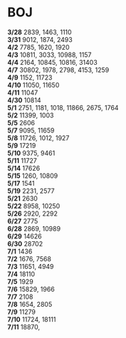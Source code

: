 # BOJ

**3/28** 2839, 1463, 1110  
**3/31** 9012, 1874, 2493  
**4/2** 7785, 1620, 1920  
**4/3** 10811, 3033, 10988, 1157  
**4/4** 2164, 10845, 10816, 31403  
**4/7** 30802, 1978, 2798, 4153, 1259  
**4/9** 1152, 11723  
**4/10** 11050, 11650  
**4/11** 11047  
**4/30** 10814  
**5/1** 2751, 1181, 1018, 11866, 2675, 1764  
**5/2** 11399, 1003  
**5/5** 2606  
**5/7** 9095, 11659  
**5/8** 11726, 1012, 1927  
**5/9** 17219  
**5/10** 9375, 9461  
**5/11** 11727  
**5/14** 17626  
**5/15** 1260, 10809  
**5/17** 1541  
**5/19** 2231, 2577  
**5/21** 2630  
**5/22** 8958, 10250  
**5/26** 2920, 2292  
**6/27** 2775  
**6/28** 2869, 10989  
**6/29** 14626  
**6/30** 28702  
**7/1** 1436  
**7/2** 1676, 7568  
**7/3** 11651, 4949  
**7/4** 18110  
**7/5** 1929  
**7/6** 15829, 1966  
**7/7** 2108  
**7/8** 1654, 2805  
**7/9** 11279  
**7/10** 11724, 18111  
**7/11** 18870, 


